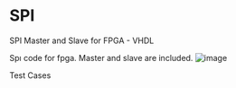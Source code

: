 # SPI
SPI Master and Slave for FPGA - VHDL

Spı code for fpga. Master and slave are included.
![image](https://user-images.githubusercontent.com/45036521/191837215-2fbc223c-6d56-4aa0-952f-63e419e3c336.png)

Test Cases
